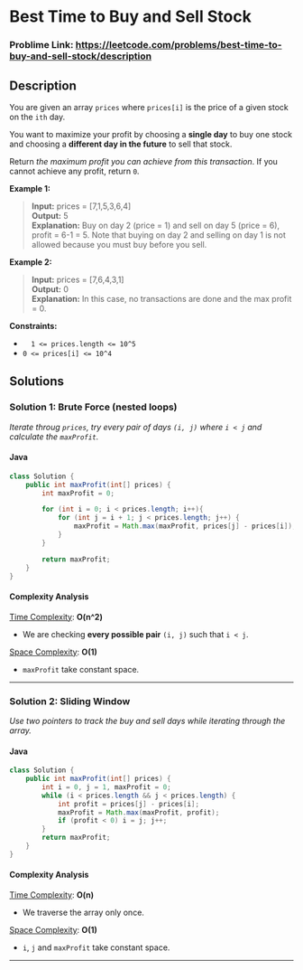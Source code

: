 # Best Time to Buy and Sell Stock

### Problime Link: https://leetcode.com/problems/best-time-to-buy-and-sell-stock/description

## Description

You are given an array `prices` where `prices[i]` is the price of a given stock on the `ith` day.

You want to maximize your profit by choosing a **single day** to buy one stock and choosing a **different day in the future** to sell that stock.

Return _the maximum profit you can achieve from this transaction_. If you cannot achieve any profit, return `0`.

**Example 1:**

> **Input:** prices = [7,1,5,3,6,4] <br> **Output:** 5 <br> **Explanation:** Buy on day 2 (price = 1) and sell on day 5 (price = 6), profit = 6-1 = 5.
> Note that buying on day 2 and selling on day 1 is not allowed because you must buy before you sell.

**Example 2:**

> **Input:** prices = [7,6,4,3,1] <br> **Output:** 0 <br> **Explanation:** In this case, no transactions are done and the max profit = 0.

**Constraints:**

-   `  1 <= prices.length <= 10^5`
-   `0 <= prices[i] <= 10^4`

## Solutions

### Solution 1: Brute Force (nested loops)

_Iterate throug `prices`, try every pair of days `(i, j)` where `i < j` and calculate the `maxProfit`._

<!-- #### Python3

```python
class Solution:
    def twoSum(self, nums: List[int], target: int) -> List[int]:
        for first in range(len(nums) - 1):
            for second in range(first + 1, len(nums)):
                if nums[first] + nums[second] == target: return [first, second]
``` -->

#### Java

```java
class Solution {
    public int maxProfit(int[] prices) {
        int maxProfit = 0;

        for (int i = 0; i < prices.length; i++){
            for (int j = i + 1; j < prices.length; j++) {
                maxProfit = Math.max(maxProfit, prices[j] - prices[i]);
            }
        }

        return maxProfit;
    }
}
```

#### Complexity Analysis

<u>Time Complexity</u>: **O(n^2)**

-   We are checking **every possible pair** `(i, j)` such that `i < j`.

<u>Space Complexity</u>: **O(1)**

-   `maxProfit` take constant space.

---

### Solution 2: Sliding Window

_Use two pointers to track the buy and sell days while iterating through the array._

<!-- #### Python3

```python
class Solution:
    def twoSum(self, nums: List[int], target: int) -> List[int]:
        for first in range(len(nums) - 1):
            for second in range(first + 1, len(nums)):
                if nums[first] + nums[second] == target: return [first, second]
``` -->

#### Java

```java
class Solution {
    public int maxProfit(int[] prices) {
        int i = 0, j = 1, maxProfit = 0;
        while (i < prices.length && j < prices.length) {
            int profit = prices[j] - prices[i];
            maxProfit = Math.max(maxProfit, profit);
            if (profit < 0) i = j; j++;
        }
        return maxProfit;
    }
}
```

#### Complexity Analysis

<u>Time Complexity</u>: **O(n)**

-   We traverse the array only once.

<u>Space Complexity</u>: **O(1)**

-   `i`, `j` and `maxProfit` take constant space.

---
